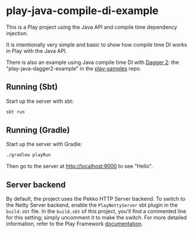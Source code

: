 # play-java-compile-di-example

This is a Play project using the Java API and compile time dependency injection.

It is intentionally very simple and basic to show how compile time DI works in Play with the Java API.

There is also an example using Java compile time DI with [Dagger 2](https://google.github.io/dagger/):
the "play-java-dagger2-example" in the [play-samples](https://github.com/playframework/play-samples) repo.

## Running (Sbt)

Start up the server with sbt:

```bash
sbt run
```

## Running (Gradle)

Start up the server with Gradle:

```bash
./gradlew playRun
```

Then go to the server at <http://localhost:9000> to see "Hello".

## Server backend

By default, the project uses the Pekko HTTP Server backend. To switch to the Netty Server backend, enable the `PlayNettyServer` sbt plugin in the `build.sbt` file.
In the `build.sbt` of this project, you'll find a commented line for this setting; simply uncomment it to make the switch.
For more detailed information, refer to the Play Framework [documentation](https://www.playframework.com/documentation/3.0.x/Server).

